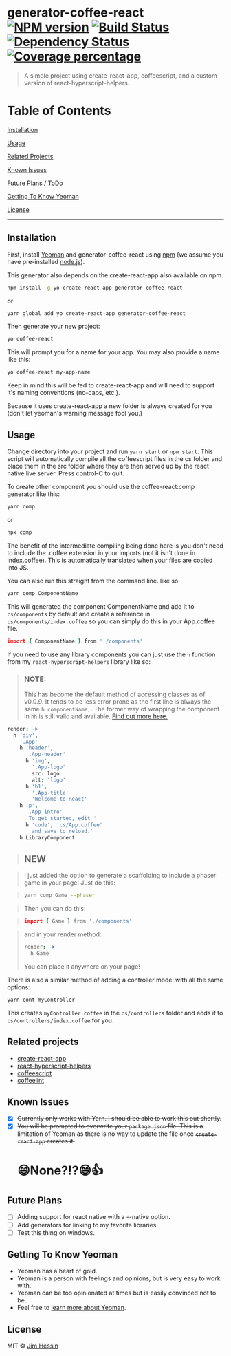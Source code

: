 # generator-coffee-react [![NPM version][npm-image]][npm-url] [![Build Status][travis-image]][travis-url] [![Dependency Status][daviddm-image]][daviddm-url] [![Coverage percentage][coveralls-image]][coveralls-url]

> A simple project using create-react-app, coffeescript, and a custom version of react-hyperscript-helpers.

# Table of Contents

[Installation](#installation)

[Usage](#usage)

[Related Projects](#related-projects)

[Known Issues](#known-issues)

[Future Plans / ToDo](#future-plans)

[Getting To Know Yeoman](#getting-to-know-yeoman)

[License](#license)

---

## Installation

First, install [Yeoman](http://yeoman.io) and generator-coffee-react using [npm](https://www.npmjs.com/) (we assume you have pre-installed [node.js](https://nodejs.org/)).

This generator also depends on the create-react-app also available on npm.

```bash
npm install -g yo create-react-app generator-coffee-react
```

or

```bash
yarn global add yo create-react-app generator-coffee-react
```

Then generate your new project:

```bash
yo coffee-react
```

This will prompt you for a name for your app. You may also provide a name like this:

```bash
yo coffee-react my-app-name
```

Keep in mind this will be fed to create-react-app and will need to support it's naming conventions (no-caps, etc.).

Because it uses create-react-app a new folder is always created for you (don't let yeoman's warning message fool you.)

## Usage

Change directory into your project and run `yarn start` or `npm start`. This script will automatically compile all the coffeescript files in the cs folder and place them in the src folder where they are then served up by the react native live server. Press control-C to quit.

To create other component you should use the coffee-react:comp generator like this:

```bash
yarn comp
```

or

```bash
npx comp
```

The benefit of the intermediate compiling being done here is you don't need to include the .coffee extension in your imports (not it isn't done in index.coffee). This is automatically translated when your files are copied into JS.

You can also run this straight from the command line. like so:

```bash
yarn comp ComponentName
```

This will generated the component ComponentName and add it to `cs/components` by default and create a reference in `cs/components/index.coffee` so you can simply do this in your App.coffee file.

```coffeescript
import { ComponentName } from './components'
```

If you need to use any library components you can just use the `h` function from my `react-hyperscript-helpers` library like so:

> ### NOTE:
>
> This has become the default method of accessing classes as of v0.0.9. It tends to be less error prone as the first line is always the same `h componentName,`. The former way of wrapping the component in `hh` is still valid and available. [Find out more here.](https://github.com/jhessin/react-hyperscript-helpers)

```coffeescript
render: ->
  h 'div',
    '.App'
    h 'header',
      '.App-header'
      h 'img',
        '.App-logo'
        src: logo
        alt: 'logo'
      h 'h1',
        '.App-title'
        'Welcome to React'
    h 'p',
      '.App-intro'
      'To get started, edit '
      h 'code', 'cs/App.coffee'
      ' and save to reload.'
    h LibraryComponent
```

> ## NEW

> I just added the option to generate a scaffolding to include a phaser game in your page!
> Just do this:

> ```bash
> yarn comp Game --phaser
> ```

> Then you can do this:

> ```coffeescript
> import { Game } from './components'
> ```

> and in your render method:
>
> ```coffeescript
> render: ->
>   h Game
> ```
>
> You can place it anywhere on your page!

There is also a similar method of adding a controller model with all the same options:

```bash
yarn cont myController
```

This creates `myController.coffee` in the `cs/controllers` folder and adds it to `cs/controllers/index.coffee` for you.

## Related projects

* [create-react-app](https://github.com/facebook/create-react-app)
* [react-hyperscript-helpers](https://github.com/jhessin/react-hyperscript-helpers)
* [coffeescript](coffeescript.org)
* [coffeelint](coffeelint.org)

## Known Issues

* [x] ~~Currently only works with Yarn. I should be able to work this out shortly.~~
* [x] ~~You will be prompted to overwrite your `package.json` file. This is a limitation of Yeoman as there is no way to update the file once `create-react-app` creates it.~~
  # :smile:None?!?:smile::thumbsup:

## Future Plans

* [ ] Adding support for react native with a --native option.
* [ ] Add generators for linking to my favorite libraries.
* [ ] Test this thing on windows.

## Getting To Know Yeoman

* Yeoman has a heart of gold.
* Yeoman is a person with feelings and opinions, but is very easy to work with.
* Yeoman can be too opinionated at times but is easily convinced not to be.
* Feel free to [learn more about Yeoman](http://yeoman.io/).

## License

MIT © [Jim Hessin](grillbrickstudios.com)

[npm-image]: https://badge.fury.io/js/generator-coffee-react.svg
[npm-url]: https://npmjs.org/package/generator-coffee-react
[travis-image]: https://travis-ci.org/jhessin/generator-coffee-react.svg?branch=master
[travis-url]: https://travis-ci.org/jhessin/generator-coffee-react
[daviddm-image]: https://david-dm.org/jhessin/generator-coffee-react.svg?theme=shields.io
[daviddm-url]: https://david-dm.org/jhessin/generator-coffee-react
[coveralls-image]: https://coveralls.io/repos/jhessin/generator-coffee-react/badge.svg
[coveralls-url]: https://coveralls.io/r/jhessin/generator-coffee-react
